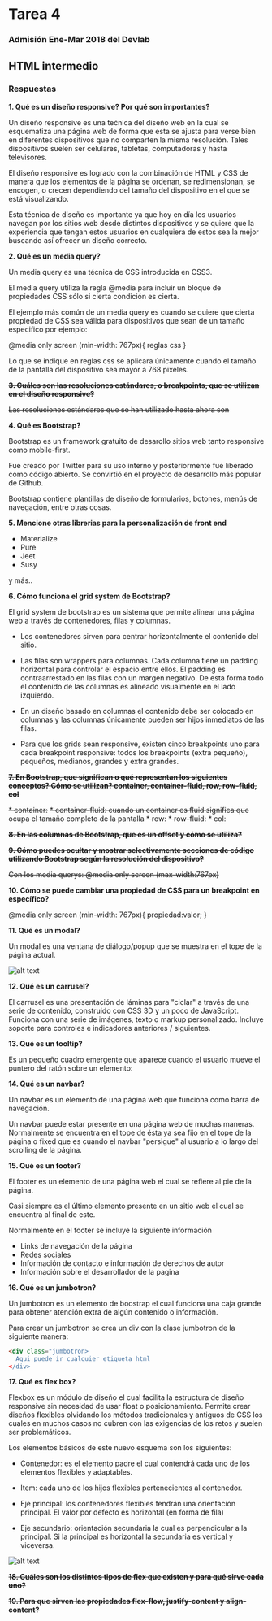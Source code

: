 # Tarea 4
### Admisión Ene-Mar 2018 del Devlab 

## HTML intermedio 

### Respuestas

**1. Qué es un diseño responsive? Por qué son importantes?**

Un diseño responsive es una tećnica del diseño web en la cual se esquematiza 
una página web de forma que esta se ajusta para verse bien en diferentes 
dispositivos que no comparten la misma resolución. Tales dispositivos suelen 
ser celulares, tabletas, computadoras y hasta televisores.

El diseño responsive es logrado con la combinación de HTML y CSS de manera que 
los elementos de la página se ordenan, se redimensionan, se encogen, o crecen 
dependiendo del tamaño del dispositivo en el que se está visualizando.

Esta técnica de diseño es importante ya que hoy en día los usuarios navegan por
los sitios web desde distintos dispositivos y se quiere que la experiencia que
tengan estos usuarios en cualquiera de estos sea la mejor buscando así ofrecer
un diseño correcto.

**2. Qué es un media query?**

Un media query es una técnica de CSS introducida en CSS3.

El media query utiliza la regla @media para incluir un bloque de propiedades
CSS sólo si cierta condición es cierta.

El ejemplo más común de un media query es cuando se quiere que cierta propiedad
de CSS sea válida para dispositivos que sean de un tamaño especifico por ejemplo:

@media only screen (min-width: 767px){
	reglas css
}

Lo que se indique en reglas css se aplicara únicamente cuando el tamaño de la 
pantalla del dispositivo sea mayor a 768 pixeles.

~~**3. Cuáles son las resoluciones estándares, o breakpoints, que se utilizan en el diseño responsive?**~~

~~Las resoluciones estándares que se han utilizado hasta ahora son~~


**4. Qué es Bootstrap?**

Bootstrap es un framework gratuito de desarollo sitios web tanto responsive 
como mobile-first.

Fue creado por Twitter para su uso interno y posteriormente fue liberado como
código abierto. Se convirtió en el proyecto de desarrollo más popular de Github.

Bootstrap contiene plantillas de diseño de formularios, botones, menús de
navegación, entre otras cosas.


**5. Mencione otras librerias para la personalización de front end**

* Materialize 
* Pure
* Jeet
* Susy

y más..

**6. Cómo funciona el grid system de Bootstrap?**

El grid system de bootstrap es un sistema que permite alinear una página web
a través de contenedores, filas y columnas. 

* Los contenedores sirven para centrar horizontalmente el contenido del sitio.

* Las filas son wrappers para columnas. Cada columna tiene un padding horizontal
para controlar el espacio entre ellos. El padding es contraarrestado en las filas
con un margen negativo. De esta forma todo el contenido de las columnas es 
alineado visualmente en el lado izquierdo.

* En un diseño basado en columnas el contenido debe ser colocado en columnas
y las columnas únicamente pueden ser hijos inmediatos de las filas.

* Para que los grids sean responsive, existen cinco breakpoints uno para cada 
breakpoint responsive: todos los breakpoints (extra pequeño), pequeños, 
medianos, grandes y extra grandes.

~~**7. En Bootstrap, que sígnifican o qué representan los siguientes conceptos? Cómo se utilizan?  container, container-fluid, row, row-fluid, col**~~

~~* container:~~
~~* container-fluid: cuando un container es fluid significa que ocupa el tamaño
completo de la pantalla~~
~~* row:~~
~~* row-fluid:~~
~~* col:~~

~~**8. En las columnas de Bootstrap, que es un offset y cómo se utiliza?**~~

~~**9. Cómo puedes ocultar y mostrar selectivamente secciones de código utilizando Bootstrap según la resolución del dispositivo?**~~

~~Con los media querys:  @media only screen (max-width:767px)~~

**10. Cómo se puede cambiar una propiedad de CSS para un breakpoint en específico?**

@media only screen (min-width: 767px){
	propiedad:valor;
}

**11. Qué es un modal?**

Un modal es una ventana de diálogo/popup que se muestra en el tope de la
página actual.

![alt text](https://s3.envato.com/files/216435063/screenshots/11.roundBorderModal.png "Modal")

**12. Qué es un carrusel?**

El carrusel es una presentación de láminas para "ciclar" a través de una serie
de contenido, construido con CSS 3D y un poco de JavaScript. Funciona con una 
serie de imágenes, texto o markup personalizado. Incluye soporte para controles 
e indicadores anteriores / siguientes.

**13. Qué es un tooltip?**

Es un pequeño cuadro emergente que aparece cuando el usuario mueve el puntero 
del ratón sobre un elemento:

**14. Qué es un navbar?**

Un navbar es un elemento de una página web que funciona como barra de navegación.

Un navbar puede estar presente en una página web de muchas maneras. Normalmente
se encuentra en el tope de ésta ya sea fijo en el tope de la página o fixed que 
es cuando el navbar "persigue" al usuario a lo largo del scrolling de la página.

**15. Qué es un footer?**

El footer es un elemento de una página web el cual se refiere al pie de la página.

Casi siempre es el último elemento presente en un sitio web el cual se encuentra
al final de este.

Normalmente en el footer se incluye la siguiente información

* Links de navegación de la página
* Redes sociales
* Información de contacto e información de derechos de autor
* Información sobre el desarrollador de la pagina

**16. Qué es un jumbotron?**

Un jumbotron es un elemento de boostrap el cual funciona una caja grande para 
obtener atención extra de algún contenido o información.

Para crear un jumbotron se crea un div con la clase jumbotron de la siguiente
manera:

```html
<div class="jumbotron>
  Aqui puede ir cualquier etiqueta html
</div>
```

**17. Qué es flex box?**

Flexbox es un módulo de diseño el cual facilita la estructura de diseño responsive
sin necesidad de usar float o posicionamiento. Permite crear diseños flexibles
olvidando los métodos tradicionales y antiguos de CSS los cuales en muchos casos
no cubren con las exigencias de los retos y suelen ser problemáticos.

Los elementos básicos de este nuevo esquema son los siguientes:

* Contenedor: es el elemento padre el cual contendrá cada uno de los elementos
flexibles y adaptables.

* Item: cada uno de los hijos flexibles	pertenecientes al contenedor.

* Eje principal: los contenedores flexibles tendrán una orientación principal.
El valor por defecto es horizontal (en forma de fila)

* Eje secundario: orientación secundaria la cual es perpendicular a la principal.
Si la principal es horizontal la secundaria es vertical y viceversa.

![alt text](https://lenguajecss.com/p/css/propiedades/flexbox-como-funciona.png "Flexbox")

~~**18. Cuáles son los distintos tipos de flex que existen y para qué sirve cada uno?**~~

~~**19. Para que sirven las propiedades flex-flow, justify-content y align-content?**~~